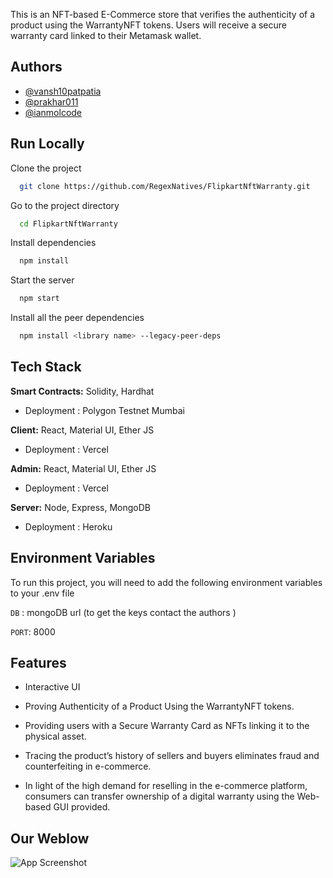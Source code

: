 
This is an NFT-based E-Commerce store that verifies the authenticity of a product using the WarrantyNFT tokens. Users will receive a secure warranty card linked to their Metamask wallet.

## Authors

- [@vansh10patpatia](https://www.github.com/vansh10patpatia)
- [@prakhar011](https://www.github.com/prakhar011)
- [@ianmolcode](https://www.github.com/ianmolcode)


## Run Locally

Clone the project

```bash
  git clone https://github.com/RegexNatives/FlipkartNftWarranty.git
```

Go to the project directory

```bash
  cd FlipkartNftWarranty
```

Install dependencies

```bash
  npm install
```

Start the server

```bash
  npm start
```
Install all the peer dependencies

```bash
  npm install <library name> --legacy-peer-deps
```


## Tech Stack

**Smart Contracts:** Solidity, Hardhat 
 - Deployment : Polygon Testnet Mumbai

**Client:** React, Material UI, Ether JS
- Deployment : Vercel

**Admin:** React, Material UI, Ether JS
- Deployment : Vercel

**Server:** Node, Express, MongoDB
- Deployment : Heroku


## Environment Variables

To run this project, you will need to add the following environment variables to your .env file

`DB` : mongoDB url (to get the keys contact the authors )

`PORT`: 8000


## Features

- Interactive UI
- Proving Authenticity of a Product Using the WarrantyNFT tokens.

- Providing users with a Secure Warranty Card as NFTs linking it to the physical asset.
- Tracing the product’s history of sellers and buyers eliminates fraud and counterfeiting in e-commerce.
- In light of the high demand for reselling in the e-commerce platform, consumers can transfer ownership of a digital warranty using the Web-based GUI provided.

## Our Weblow

![App Screenshot](https://res.cloudinary.com/vansh10patpatia/image/upload/v1659299104/gg_y7bwgy.png)



